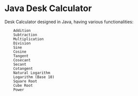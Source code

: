 # Java Desk Calculator

Desk Calculator designed in Java, having various functionalities:

		Addition
		Subtraction
		Multiplication
		Division
		Sine
		Cosine
		Tangent
		Cosecant
		Secant
		Cotangent
		Natural Logarithm
		Logarithm (Base 10)
		Square Root
		Cube Root
		Power
